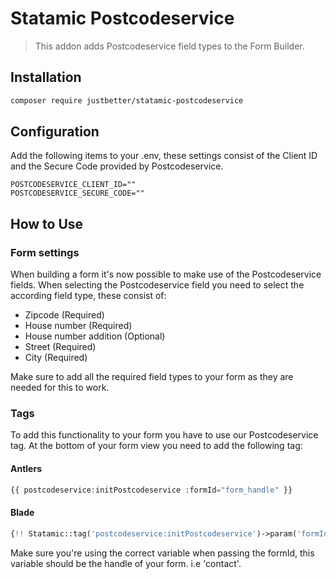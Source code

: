 # Statamic Postcodeservice

> This addon adds Postcodeservice field types to the Form Builder.

## Installation

``` bash
composer require justbetter/statamic-postcodeservice
```

## Configuration

Add the following items to your .env, these settings consist of the Client ID and the Secure Code provided by Postcodeservice.

``` dotenv
POSTCODESERVICE_CLIENT_ID=""
POSTCODESERVICE_SECURE_CODE=""
```

## How to Use

### Form settings

When building a form it's now possible to make use of the Postcodeservice fields.
When selecting the Postcodeservice field you need to select the according field type, these consist of:

- Zipcode (Required)
- House number (Required)
- House number addition (Optional)
- Street (Required)
- City (Required)


Make sure to add all the required field types to your form as they are needed for this to work.

### Tags

To add this functionality to your form you have to use our Postcodeservice tag.
At the bottom of your form view you need to add the following tag:

#### Antlers
``` php
{{ postcodeservice:initPostcodeservice :formId="form_handle" }}
```
#### Blade
``` php
{!! Statamic::tag('postcodeservice:initPostcodeservice')->param('formId', $form->handle)->fetch() !!}
```

Make sure you're using the correct variable when passing the formId, this variable should be the handle of your form. i.e 'contact'.

